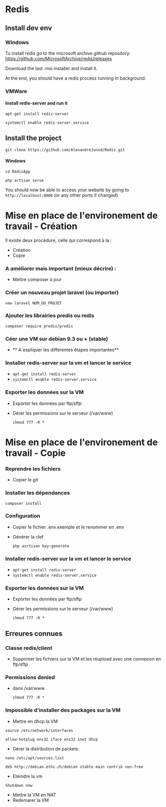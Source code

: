# Redis

## Install dev env
### Windows 
To install redis go to the  microsoft archive github repository: https://github.com/MicrosoftArchive/redis/releases

Download the last .msi installer and install it.

At the end, you should have a redis process running in background.


### VMWare 
#### Install redis-server and run it
`apt-get install redis-server`

`systemctl enable redis-server.service`

## Install the project

`git clone https://github.com/AlexandreJunod/Redis.git`

#### Windows
`cd RedisApp`

`php artisan serve`

You should now be able to access your website by going to `http://localhost:8000` (or any other ports if changed)

# Mise en place de l'environement de travail - Création

Il existe deux procédure, celle qui correspond à la :

- Création
- Copie  

### A améliorer mais important  (mieux décrire) : 

- Mettre composer à jour

### Créer un nouveau projet laravel (ou importer)

``new laravel NOM_DU_PROJET`` 

### Ajouter les librairies predis ou redis

``composer require predis/predis``

### Céer une VM sur debian 9.3 ou + (stable)

- ** A expliquer les différentes étapes importantes**

### Installer redis-server sur la vm et lancer le service

- `apt-get install redis-server`
- `systemctl enable redis-server.service`

### Exporter les données sur la VM

- Exporter les données par ftp/sftp

- Gérer les permissions sur le serveur (/var/www)

  `chmod 777 -R *`

# Mise en place de l'environement de travail - Copie

### Reprendre les fichiers 

- Copier le git

### Installer les dépendances 

`composer install`

### Configuration

- Copier le fichier .env.exemple et le renommer en .env

- Générer la clef 

  `php asrtisan key:generate` 

### Installer redis-server sur la vm et lancer le service

- `apt-get install redis-server`
- `systemctl enable redis-server.service`

### Exporter les données sur la VM

- Exporter les données par ftp/sftp

- Gérer les permissions sur le serveur (/var/www)

  `chmod 777 -R *`

## Erreures connues 

### Classe redis/client

- Supprimer les fichiers sur la VM et les réupload avec une connexion en ftp/sftp

### Permissions denied

- dans /var/www

  `chmod 777 -R *`

### Impossible d'installer des packages sur la VM

- Mettre en dhcp la VM

`source /etc/network/interfaces`

 `allow-hotplug ens32
 iface ens32 inet dhcp`

- Gérer la distribution de packets

`nano /etc/apt/sources.list`

`deb http://debian.ethz.ch/debian stable main contrib non-free`

- Eteindre la vm

`Shutdown now`

- Mettre la VM en NAT
- Redemarer la VM

